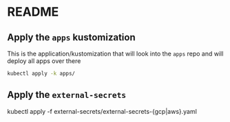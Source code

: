 # README

## Apply the `apps` kustomization

This is the application/kustomization that will look into the `apps` repo and will deploy all apps over there

```bash
kubectl apply -k apps/
```

## Apply the `external-secrets`

kubectl apply -f external-secrets/external-secrets-{gcp|aws}.yaml
